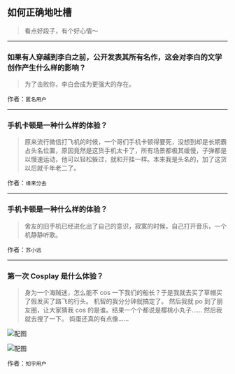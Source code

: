 ## 如何正确地吐槽

> 看点好段子，有个好心情～


 
---

### 如果有人穿越到李白之前，公开发表其所有名作，这会对李白的文学创作产生什么样的影响？

> 为了击败你，李白会成为更强大的存在。


作者：`匿名用户`

---

### 手机卡顿是一种什么样的体验？

> 原来流行微信打飞机的时候，一个哥们手机卡顿得要死，没想到却是长期霸占头名位置，原因竟然是这货手机太卡了，所有场景都极其缓慢，子弹都是以慢速运动，他可以轻松躲过，就和开挂一样。本来我是头名的，加了这货以后就千年老二了。


作者：`缘来分去`

---

### 手机卡顿是一种什么样的体验？

> 舍友的旧手机已经进化出了自己的意识，寂寞的时候，自己打开音乐，一个机静静听歌。


作者：`苏小远`

---

### 第一次 Cosplay 是什么体验？

> 身为一个海贼迷，怎么能不 cos 一下我们的船长？于是我就去买了草帽买了假发买了路飞的行头。
> 机智的我分分钟就搞定了。
> 然后我就 po 到了朋友圈，让大家猜我 cos 的是谁。结果一个个都说是樱桃小丸子……
> 然后我就去搜了一下。
> 妈蛋还真的有点像……



![配图](http://pic4.zhimg.com/70/fb7a7d858bfae3356caab522a41bb9d7_b.jpg)



![配图](http://pic3.zhimg.com/70/e68c9b8e09a91ddd468eca670aee64d2_b.jpg)


作者：`知乎用户`